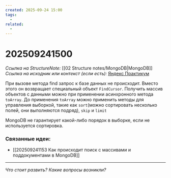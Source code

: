 ```yaml
---
created: 2025-09-24 15:00
tags:
  -
related:
  - 
---
```

# 202509241500
*Ссылка на StructureNote:* [[02 Structure notes/MongoDB|MongoDB]]
*Ссылка на исходник или контекст (если есть):* [Яндекс Практикум](https://practicum.yandex.ru/learn/backend-nodejs/courses/16b47298-e20d-4fde-9619-1ab305039a00/sprints/564238/topics/3850c616-bd4c-4c66-987e-9b4e0b0f135c/lessons/d5029ec6-31a4-474b-a823-d980df4245c3/)

При вызове метода find запрос к базе данных не происходит. Вместо этого он возвращает специальный объект `FindCursor`. Получить массив объектов с данными можно при применении асинхронного метода `toArray`. До применения `toArray` можно применить методы для управления выборкой, такие как `sort`(можно сортировать несколько полей, они выполняются подряд), `skip` и `limit` 

MongoDB не гарантирует какой-либо порядок в выборке, если не используется сортировка.
### Связанные идеи:
*   [[202509241153 Как происходит поиск с массивами и поддокументами в MongoDB]]
---

*Что стоит развить? Какие вопросы возникли?*